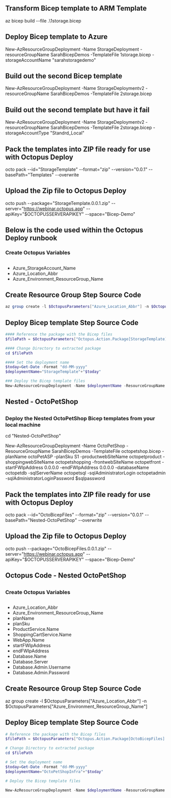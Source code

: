 
## Transform Bicep template to ARM Template
az bicep build --file .\1storage.bicep


## Deploy Bicep template to Azure
New-AzResourceGroupDeployment -Name StorageDeployment -resourceGroupName SarahBicepDemos -TemplateFile 1storage.bicep -storageAccountName "sarahstoragedemo"

## Build out the second Bicep template
New-AzResourceGroupDeployment -Name StorageDeploymentv2 -resourceGroupName SarahBicepDemos -TemplateFile 2storage.bicep

## Build out the second template but have it fail
New-AzResourceGroupDeployment -Name StorageDeploymentv2 -resourceGroupName SarahBicepDemos -TemplateFile 2storage.bicep -storageAccountType "Standrd_Local"

## Pack the templates into ZIP file ready for use with Octopus Deploy
octo pack --id="StorageTemplate" --format="zip" --version="0.0.1" --basePath="Templates" --overwrite

## Upload the Zip file to Octopus Deploy
octo push --package="StorageTemplate.0.0.1.zip" --server="https://webinar.octopus.app" --apiKey="$OCTOPUSSERVERAPIKEY" --space="Bicep-Demo"


## Below is the code used within the Octopus Deploy runbook


### Create Octopus Variables
## 
* Azure_StorageAccount_Name
* Azure_Location_Abbr
* Azure_Environment_ResourceGroup_Name


## Create Resource Group Step Source Code
```powershell
az group create -l $OctopusParameters["Azure_Location_Abbr"] -n $OctopusParameters["Azure_Environment_ResourceGroup_Name"]
```
## Deploy Bicep template Step Source Code

```powershell
#### Reference the package with the Bicep files
$filePath = $OctopusParameters["Octopus.Action.Package[StorageTemplate].ExtractedPath"]

#### Change Directory to extracted package
cd $filePath

#### Set the deployment name
$today=Get-Date -Format "dd-MM-yyyy"
$deploymentName="StorageTemplate"+"$today"

### Deploy the Bicep template files
New-AzResourceGroupDeployment -Name $deploymentName -ResourceGroupName $OctopusParameters["Azure_Environment_ResourceGroup_Name"] -TemplateFile "2storage.bicep" -storageAccountName $OctopusParameters["Azure_StorageAccount_Name"]
```



##
## Nested - OctoPetShop
##

### Deploy the Nested OctoPetShop Bicep templates from your local machine

cd "Nested-OctoPetShop"

New-AzResourceGroupDeployment -Name OctoPetShop -ResourceGroupName SarahBicepDemos -TemplateFile octopetshop.bicep -planName octoPetASP -planSku S1 -productwebSiteName octopetproduct -shoppingwebSiteName octopetshopping -frontwebSiteName octopetfront -startFWIpAddress 0.0.0.0 -endFWIpAddress 0.0.0.0 -databaseName octopetdb -sqlServerName octopetsql -sqlAdministratorLogin octopetadmin -sqlAdministratorLoginPassword $sqlpassword

## Pack the templates into ZIP file ready for use with Octopus Deploy
octo pack --id="OctoBicepFiles" --format="zip" --version="0.0.1" --basePath="Nested-OctoPetShop" --overwrite

## Upload the Zip file to Octopus Deploy
octo push --package="OctoBicepFiles.0.0.1.zip" --server="https://webinar.octopus.app" --apiKey="$OCTOPUSSERVERAPIKEY" --space="Bicep-Demo"


## Octopus Code - Nested OctoPetShop
##

### Create Octopus Variables
## 
* Azure_Location_Abbr
* Azure_Environment_ResourceGroup_Name
* planName
* planSku
* ProductService.Name
* ShoppingCartService.Name
* WebApp.Name
* startFWIpAddress
* endFWIpAddress
* Database.Name
* Database.Server
* Database.Admin.Username
* Database.Admin.Password

## Create Resource Group Step Source Code

az group create -l $OctopusParameters["Azure_Location_Abbr"] -n $OctopusParameters["Azure_Environment_ResourceGroup_Name"]

## Deploy Bicep template Step Source Code


```powershell
# Reference the package with the Bicep files
$filePath = $OctopusParameters["Octopus.Action.Package[OctoBicepFiles].ExtractedPath"]

# Change Directory to extracted package
cd $filePath

# Set the deployment name
$today=Get-Date -Format "dd-MM-yyyy"
$deploymentName="OctoPetShopInfra"+"$today"

# Deploy the Bicep template files

New-AzResourceGroupDeployment -Name $deploymentName -ResourceGroupName $OctopusParameters["Azure_Environment_ResourceGroup_Name"] -TemplateFile octopetshop.bicep -planName $planName -planSku $planSku -productwebSiteName $OctopusParameters["ProductService.Name"] -shoppingwebSiteName $OctopusParameters["ShoppingCartService.Name"] -frontwebSiteName $OctopusParameters["WebApp.Name"] -startFWIpAddress $startFWIpAddress -endFWIpAddress $endFWIpAddress -databaseName $OctopusParameters["Database.Name"] -sqlServerName $OctopusParameters["Database.Server"] -sqlAdministratorLogin $OctopusParameters["Database.Admin.Username"] -sqlAdministratorLoginPassword $OctopusParameters["Database.Admin.Password"]
```